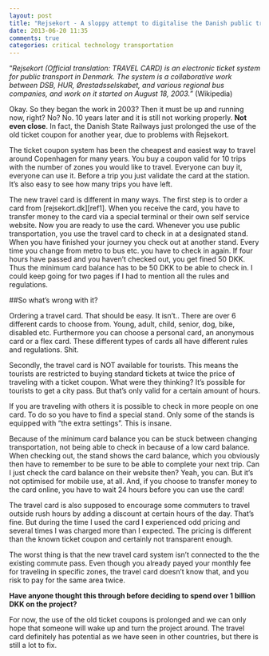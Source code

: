 ```yaml
---
layout: post
title: "Rejsekort - A sloppy attempt to digitalise the Danish public transportation"
date: 2013-06-20 11:35
comments: true
categories: critical technology transportation
---
```


“*Rejsekort (Official translation: TRAVEL CARD) is an electronic ticket system for public transport in Denmark. The system is a collaborative work between DSB, HUR, Ørestadsselskabet, and various regional bus companies, and work on it started on August 18, 2003.*”
(Wikipedia)

Okay. So they began the work in 2003? Then it must be up and running now, right? No? No. 10 years later and it is still not working properly. **Not even close**. In fact, the Danish State Railways just prolonged the use of the old ticket coupon for another year, due to problems with Rejsekort. 

<!-- more -->

The ticket coupon system has been the cheapest and easiest way to travel around Copenhagen for many years. You buy a coupon valid for 10 trips with the number of zones you would like to travel. Everyone can buy it, everyone can use it. Before a trip you just validate the card at the station. It’s also easy to see how many trips you have left. 

The new travel card is different in many ways. The first step is to order a card from [rejsekort.dk][ref1]. When you receive the card, you have to transfer money to the card via a special terminal or their own self service website. Now you are ready to use the card. 
Whenever you use public transportation, you use the travel card to check in at a designated stand. When you have finished your journey you check out at another stand. Every time you change from metro to bus etc. you have to check in again. If four hours have passed and you haven’t checked out, you get fined 50 DKK. Thus the minimum card balance has to be 50 DKK to be able to check in. 
I could keep going for two pages if I had to mention all the rules and regulations. 

##So what’s wrong with it? 

Ordering a travel card. That should be easy. It isn’t.. There are over 6 different cards to choose from. Young, adult, child, senior, dog, bike, disabled etc. Furthermore you can choose a personal card, an anonymous card or a flex card. These different types of cards all have different rules and regulations. Shit. 

Secondly, the travel card is NOT available for tourists. This means the tourists are restricted to buying standard tickets at twice the price of traveling with a ticket coupon. What were they thinking? It’s possible for tourists to get a city pass. But that’s only valid for a certain amount of hours. 

If you are traveling with others it is possible to check in more people on one card. To do so you have to find a special stand. Only some of the stands is equipped with “the extra settings”. This is insane. 

Because of the minimum card balance you can be stuck between changing transportation, not being able to check in because of a low card balance. When checking out, the stand shows the card balance, which you obviously then have to remember to be sure to be able to complete your next trip. Can I just check the card balance on their website then? Yeah, you can. But it’s not optimised for mobile use, at all. And, if you choose to transfer money to the card online, you have to wait 24 hours before you can use the card! 

The travel card is also supposed to encourage some commuters to travel outside rush hours by adding a discount at certain hours of the day. That’s fine. But during the time I used the card I experienced odd pricing and several times I was charged more than I expected. The pricing is different than the known ticket coupon and certainly not transparent enough. 

The worst thing is that the new travel card system isn’t connected to the the existing commute pass. Even though you already payed your monthly fee for traveling in specific zones, the travel card doesn’t know that, and you risk to pay for the same area twice. 

**Have anyone thought this through before deciding to spend over 1 billion DKK on the project?**

For now, the use of the old ticket coupons is prolonged and we can only hope that someone will wake up and turn the project around. The travel card definitely has potential as we have seen in other countries, but there is still a lot to fix.    



